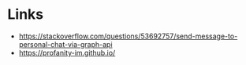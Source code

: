 # Links
- https://stackoverflow.com/questions/53692757/send-message-to-personal-chat-via-graph-api
- https://profanity-im.github.io/